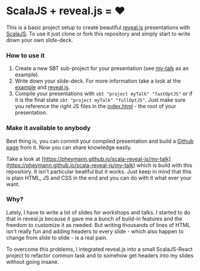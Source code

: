 # ScalaJS + reveal.js = &#10084;
This is a basic project setup to create beautiful [reveal.js](https://github.com/hakimel/reveal.js/) presentations with [ScalaJS](https://www.scala-js.org/). To use it just clone or fork this repository and simply start to write down your own slide-deck.

### How to use it
 1. Create a new SBT sub-project for your presentation (see [my-talk](https://github.com/pheymann/scala-reveal-js/blob/master/build.sbt#L30) as an example).
 2. Write down your slide-deck. For more information take a look at the [example](https://github.com/pheymann/scala-reveal-js/blob/master/my-talk/src/main/scala/MyTalk.scala) and [reveal.js](https://github.com/hakimel/reveal.js/).
 3. Compile your presentations with `sbt "project myTalk" "fastOptJS"` or if it is the final state `sbt "project myTalk" "fullOptJS"`. Just make sure you reference the right JS files in the [index.html](https://github.com/pheymann/scala-reveal-js/blob/master/my-talk/index.html) - the root of your presentation.
 
### Make it available to anybody
Best thing is, you can commit your compiled presentation and build a [Github page](https://help.github.com/articles/configuring-a-publishing-source-for-github-pages/#enabling-github-pages-to-publish-your-site-from-master-or-gh-pages) from it. Now you can share knowledge easily.

Take a look at [https://pheymann.github.io/scala-reveal-js/my-talk](https://pheymann.github.io/scala-reveal-js/my-talk) which is build with this repository. It isn't particular beatiful but it works. Just keep in mind that this is plain HTML, JS and CSS in the end and you can do with it what ever your want.

### Why?
Lately, I have to write a lot of slides for workshops and talks. I started to do that in reveal.js because it gave me a bunch of build-in features and the freedom to customize it as needed. But writing thousands of lines of HTML isn't really fun and adding headers to every slide - which also happen to change from slide to slide - is a real pain.

To overcome this problems, I integrated reveal.js into a small ScalaJS-React project to refactor common task and to somehow get headers into my slides without going insane.
